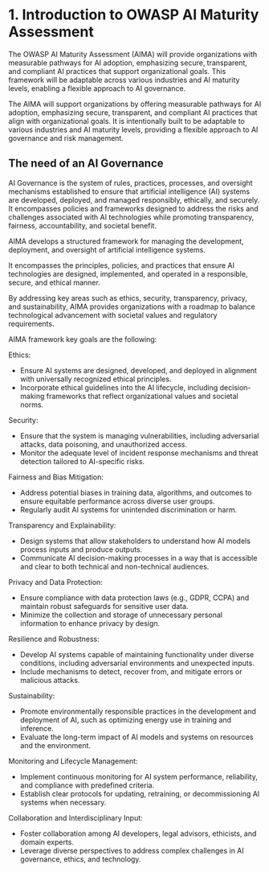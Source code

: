 # 1. Introduction to OWASP AI Maturity Assessment

The OWASP AI Maturity Assessment (AIMA) will provide organizations with measurable pathways for AI adoption, emphasizing secure, transparent, and compliant AI practices that support organizational goals. This framework will be adaptable across various industries and AI maturity levels, enabling a flexible approach to AI governance.

The AIMA will support organizations by offering measurable pathways for AI adoption, emphasizing secure, transparent, and compliant AI practices that align with organizational goals. It is intentionally built to be adaptable to various industries and AI maturity levels, providing a flexible approach to AI governance and risk management.

## The need of an AI Governance

AI Governance is the system of rules, practices, processes, and oversight mechanisms established to ensure that artificial intelligence (AI) systems are developed, deployed, and managed responsibly, ethically, and securely. It encompasses policies and frameworks designed to address the risks and challenges associated with AI technologies while promoting transparency, fairness, accountability, and societal benefit.

AIMA develops a structured framework for managing the development, deployment, and oversight of artificial intelligence systems. 

It encompasses the principles, policies, and practices that ensure AI technologies are designed, implemented, and operated in a responsible, secure, and ethical manner. 

By addressing key areas such as ethics, security, transparency, privacy, and sustainability, AIMA provides organizations with a roadmap to balance technological advancement with societal values and regulatory requirements.

AIMA framework key goals are the following:

Ethics:
* Ensure AI systems are designed, developed, and deployed in alignment with universally recognized ethical principles.
* Incorporate ethical guidelines into the AI lifecycle, including decision-making frameworks that reflect organizational values and societal norms.

Security:
* Ensure that the system is managing vulnerabilities, including adversarial attacks, data poisoning, and unauthorized access.
* Monitor the adequate level of incident response mechanisms and threat detection tailored to AI-specific risks.

Fairness and Bias Mitigation:
* Address potential biases in training data, algorithms, and outcomes to ensure equitable performance across diverse user groups.
* Regularly audit AI systems for unintended discrimination or harm.

Transparency and Explainability:
* Design systems that allow stakeholders to understand how AI models process inputs and produce outputs.
* Communicate AI decision-making processes in a way that is accessible and clear to both technical and non-technical audiences.

Privacy and Data Protection:
* Ensure compliance with data protection laws (e.g., GDPR, CCPA) and maintain robust safeguards for sensitive user data.
* Minimize the collection and storage of unnecessary personal information to enhance privacy by design.

Resilience and Robustness:
* Develop AI systems capable of maintaining functionality under diverse conditions, including adversarial environments and unexpected inputs.
* Include mechanisms to detect, recover from, and mitigate errors or malicious attacks.

Sustainability:
* Promote environmentally responsible practices in the development and deployment of AI, such as optimizing energy use in training and inference.
* Evaluate the long-term impact of AI models and systems on resources and the environment.

Monitoring and Lifecycle Management:
* Implement continuous monitoring for AI system performance, reliability, and compliance with predefined criteria.
* Establish clear protocols for updating, retraining, or decommissioning AI systems when necessary.

Collaboration and Interdisciplinary Input:
* Foster collaboration among AI developers, legal advisors, ethicists, and domain experts.
* Leverage diverse perspectives to address complex challenges in AI governance, ethics, and technology.





